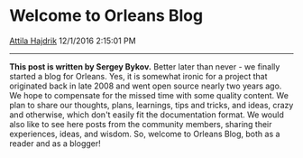 Welcome to Orleans Blog
=======================

[Attila Hajdrik](https://github.com/attilah) 12/1/2016 2:15:01 PM

* * * * *

**This post is written by Sergey Bykov.** Better later than never - we finally started a blog for Orleans. Yes, it is somewhat ironic for a project that originated back in late 2008 and went open source nearly two years ago. We hope to compensate for the missed time with some quality content. We plan to share our thoughts, plans, learnings, tips and tricks, and ideas, crazy and otherwise, which don't easily fit the documentation format. We would also like to see here posts from the community members, sharing their experiences, ideas, and wisdom. So, welcome to Orleans Blog, both as a reader and as a blogger!
